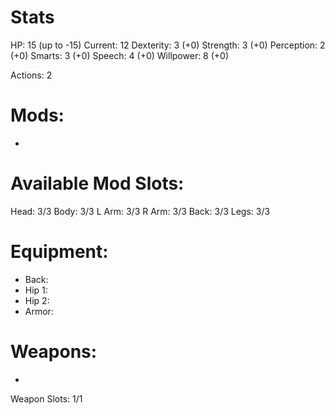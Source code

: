 
# Stats
HP: 15 (up to -15) Current: 12
Dexterity: 3 (+0)
Strength: 3 (+0)
Perception: 2 (+0)
Smarts: 3 (+0)
Speech: 4 (+0)
Willpower: 8 (+0)

Actions: 2

# Mods:
- 

# Available Mod Slots:
Head: 3/3
Body: 3/3
L Arm: 3/3
R Arm: 3/3
Back: 3/3
Legs: 3/3
# Equipment:
- Back:
- Hip 1:
- Hip 2:
- Armor:
# Weapons:
- 
Weapon Slots: 1/1